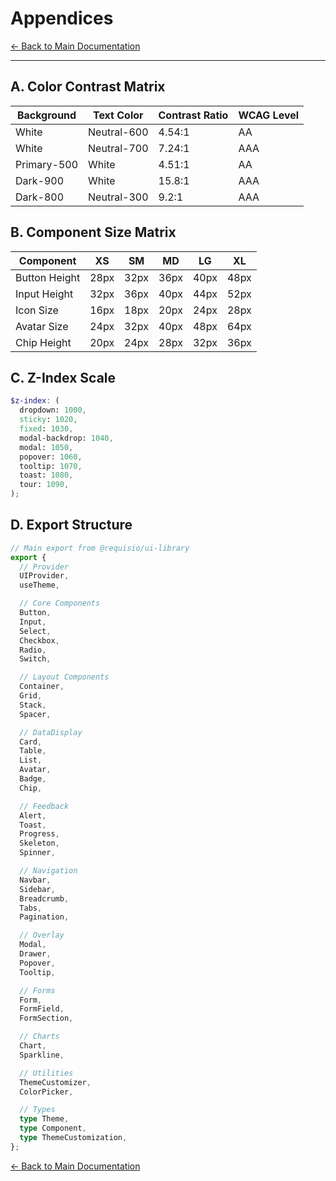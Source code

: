# Appendices

[← Back to Main Documentation](./readme.md)

---

## A. Color Contrast Matrix

| Background  | Text Color  | Contrast Ratio | WCAG Level |
| ----------- | ----------- | -------------- | ---------- |
| White       | Neutral-600 | 4.54:1         | AA         |
| White       | Neutral-700 | 7.24:1         | AAA        |
| Primary-500 | White       | 4.51:1         | AA         |
| Dark-900    | White       | 15.8:1         | AAA        |
| Dark-800    | Neutral-300 | 9.2:1          | AAA        |

## B. Component Size Matrix

| Component     | XS   | SM   | MD   | LG   | XL   |
| ------------- | ---- | ---- | ---- | ---- | ---- |
| Button Height | 28px | 32px | 36px | 40px | 48px |
| Input Height  | 32px | 36px | 40px | 44px | 52px |
| Icon Size     | 16px | 18px | 20px | 24px | 28px |
| Avatar Size   | 24px | 32px | 40px | 48px | 64px |
| Chip Height   | 20px | 24px | 28px | 32px | 36px |

## C. Z-Index Scale

```scss
$z-index: (
  dropdown: 1000,
  sticky: 1020,
  fixed: 1030,
  modal-backdrop: 1040,
  modal: 1050,
  popover: 1060,
  tooltip: 1070,
  toast: 1080,
  tour: 1090,
);
```

## D. Export Structure

```typescript
// Main export from @requisio/ui-library
export {
  // Provider
  UIProvider,
  useTheme,

  // Core Components
  Button,
  Input,
  Select,
  Checkbox,
  Radio,
  Switch,

  // Layout Components
  Container,
  Grid,
  Stack,
  Spacer,

  // DataDisplay
  Card,
  Table,
  List,
  Avatar,
  Badge,
  Chip,

  // Feedback
  Alert,
  Toast,
  Progress,
  Skeleton,
  Spinner,

  // Navigation
  Navbar,
  Sidebar,
  Breadcrumb,
  Tabs,
  Pagination,

  // Overlay
  Modal,
  Drawer,
  Popover,
  Tooltip,

  // Forms
  Form,
  FormField,
  FormSection,

  // Charts
  Chart,
  Sparkline,

  // Utilities
  ThemeCustomizer,
  ColorPicker,

  // Types
  type Theme,
  type Component,
  type ThemeCustomization,
};
```

[← Back to Main Documentation](./readme.md)
